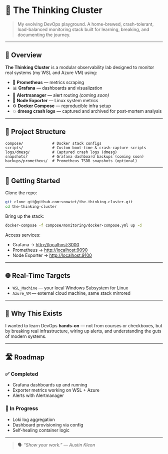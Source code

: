 # 🧠 The Thinking Cluster

> My evolving DevOps playground. A home-brewed, crash-tolerant, load-balanced monitoring stack built for learning, breaking, and documenting the journey.

---

## 🌟 Overview

**The Thinking Cluster** is a modular observability lab designed to monitor real systems (my WSL and Azure VM) using:

- 🧪 **Prometheus** — metrics scraping  
- 📊 **Grafana** — dashboards and visualization  
- 📢 **Alertmanager** — alert routing *(coming soon)*  
- 🧾 **Node Exporter** — Linux system metrics  
- ⚙️ **Docker Compose** — reproducible infra setup  
- 💥 **dmesg crash logs** — captured and archived for post-mortem analysis

---

## 📁 Project Structure

```
compose/             # Docker stack configs
scripts/             # Custom boot-time & crash-capture scripts
logs/dmesg/          # Captured crash logs (dmesg)
snapshots/           # Grafana dashboard backups (coming soon)
backups/prometheus/  # Prometheus TSDB snapshots (optional)
```

---

## 🚀 Getting Started

Clone the repo:

```bash
git clone git@github.com:snowiet/the-thinking-cluster.git
cd the-thinking-cluster
```

Bring up the stack:

```bash
docker-compose -f compose/monitoring/docker-compose.yml up -d
```

Access services:

- Grafana → [http://localhost:3000](http://localhost:3000)  
- Prometheus → [http://localhost:9090](http://localhost:9090)  
- Node Exporter → [http://localhost:9100](http://localhost:9100)

---

## 🌐 Real-Time Targets

- `WSL_Machine` — your local Windows Subsystem for Linux  
- `Azure_VM` — external cloud machine, same stack mirrored

---

## 🧠 Why This Exists

I wanted to learn DevOps **hands-on** — not from courses or checkboxes, but by breaking real infrastructure, wiring up alerts, and understanding the guts of modern systems.

---

## 🛣️ Roadmap

### ✅ Completed
- Grafana dashboards up and running  
- Exporter metrics working on WSL + Azure
- Alerts with Alertmanager

### 🔄 In Progress
- Loki log aggregation  
- Dashboard provisioning via config  
- Self-healing container logic

---

> 🗣️ *“Show your work.” — Austin Kleon*

